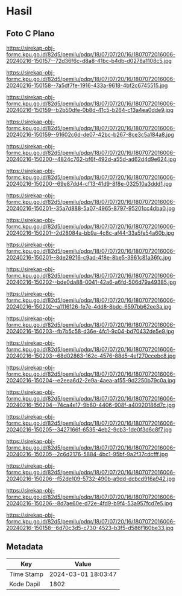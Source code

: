# Hasil

## Foto C Plano

https://sirekap-obj-formc.kpu.go.id/82d5/pemilu/pdpr/18/07/07/20/16/1807072016006-20240216-150157--72d36f6c-d8a8-41bc-b4db-d0278a1108c5.jpg

https://sirekap-obj-formc.kpu.go.id/82d5/pemilu/pdpr/18/07/07/20/16/1807072016006-20240216-150158--7a5df7fe-1916-433a-9618-4bf2c6745515.jpg

https://sirekap-obj-formc.kpu.go.id/82d5/pemilu/pdpr/18/07/07/20/16/1807072016006-20240216-150159--b2b50dfe-0b8d-41c5-b264-c13a4ea0dde9.jpg

https://sirekap-obj-formc.kpu.go.id/82d5/pemilu/pdpr/18/07/07/20/16/1807072016006-20240216-150159--91602c6d-de07-42bc-b267-8ce3c5a184a8.jpg

https://sirekap-obj-formc.kpu.go.id/82d5/pemilu/pdpr/18/07/07/20/16/1807072016006-20240216-150200--4824c762-bf6f-492d-a55d-ad62d4d9e624.jpg

https://sirekap-obj-formc.kpu.go.id/82d5/pemilu/pdpr/18/07/07/20/16/1807072016006-20240216-150200--69e87dd4-cf13-41d9-8f8e-032510a3ddd1.jpg

https://sirekap-obj-formc.kpu.go.id/82d5/pemilu/pdpr/18/07/07/20/16/1807072016006-20240216-150201--35a7d888-5a07-4965-8797-95201cc4dba0.jpg

https://sirekap-obj-formc.kpu.go.id/82d5/pemilu/pdpr/18/07/07/20/16/1807072016006-20240216-150201--2d28084a-bb9a-4c8c-af44-33a5fe54a60b.jpg

https://sirekap-obj-formc.kpu.go.id/82d5/pemilu/pdpr/18/07/07/20/16/1807072016006-20240216-150201--8de29216-c9ad-4f8e-8be5-3961c81a36fc.jpg

https://sirekap-obj-formc.kpu.go.id/82d5/pemilu/pdpr/18/07/07/20/16/1807072016006-20240216-150202--bde0da88-0041-42a6-a6fd-506d79a49385.jpg

https://sirekap-obj-formc.kpu.go.id/82d5/pemilu/pdpr/18/07/07/20/16/1807072016006-20240216-150202--a1116126-fe7e-4dd8-8bdc-6597bb62ee3a.jpg

https://sirekap-obj-formc.kpu.go.id/82d5/pemilu/pdpr/18/07/07/20/16/1807072016006-20240216-150203--fb7b5c58-d36e-4fc1-9c04-bd70432de5e9.jpg

https://sirekap-obj-formc.kpu.go.id/82d5/pemilu/pdpr/18/07/07/20/16/1807072016006-20240216-150203--68d02863-162c-4576-88d5-4ef270ccebc8.jpg

https://sirekap-obj-formc.kpu.go.id/82d5/pemilu/pdpr/18/07/07/20/16/1807072016006-20240216-150204--e2eea6d2-2e9a-4aea-af55-9d2250b79c0a.jpg

https://sirekap-obj-formc.kpu.go.id/82d5/pemilu/pdpr/18/07/07/20/16/1807072016006-20240216-150204--74ca4e17-9b80-4406-908f-a40920186d7c.jpg

https://sirekap-obj-formc.kpu.go.id/82d5/pemilu/pdpr/18/07/07/20/16/1807072016006-20240216-150205--3427166f-6535-4eb2-9cb3-1de0f3d6c8f7.jpg

https://sirekap-obj-formc.kpu.go.id/82d5/pemilu/pdpr/18/07/07/20/16/1807072016006-20240216-150205--2c6d2176-5884-4bc1-95bf-9a2f37cdcfff.jpg

https://sirekap-obj-formc.kpu.go.id/82d5/pemilu/pdpr/18/07/07/20/16/1807072016006-20240216-150206--f52de109-5732-490b-a9dd-dcbcd916a942.jpg

https://sirekap-obj-formc.kpu.go.id/82d5/pemilu/pdpr/18/07/07/20/16/1807072016006-20240216-150206--8d7ae60e-d72e-4fd9-b9f4-53a957fcd7e5.jpg

https://sirekap-obj-formc.kpu.go.id/82d5/pemilu/pdpr/18/07/07/20/16/1807072016006-20240216-150158--6d70c3d5-c730-4523-b3f5-d586f160be33.jpg


## Metadata

| Key        | Value               |
| ---------- | ------------------- |
| Time Stamp | 2024-03-01 18:03:47 |
| Kode Dapil | 1802                |



